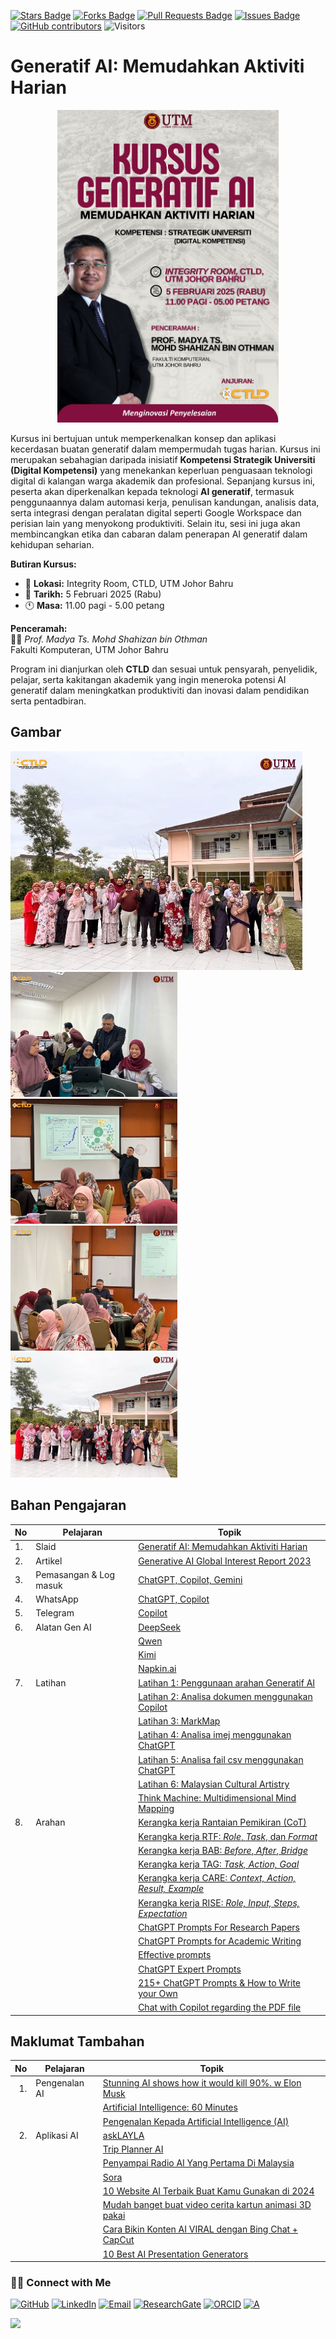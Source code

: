 <a href="https://github.com/drshahizan/short-course/stargazers"><img src="https://img.shields.io/github/stars/drshahizan/short-course" alt="Stars Badge"/></a>
<a href="https://github.com/drshahizan/short-course/network/members"><img src="https://img.shields.io/github/forks/drshahizan/short-course" alt="Forks Badge"/></a>
<a href="https://github.com/drshahizan/short-course/pulls"><img src="https://img.shields.io/github/issues-pr/drshahizan/short-course" alt="Pull Requests Badge"/></a>
<a href="https://github.com/drshahizan/short-course"><img src="https://img.shields.io/github/issues/drshahizan/short-course" alt="Issues Badge"/></a>
<a href="https://github.com/drshahizan/short-course/graphs/contributors"><img alt="GitHub contributors" src="https://img.shields.io/github/contributors/drshahizan/short-course?color=2b9348"></a>
![Visitors](https://api.visitorbadge.io/api/visitors?path=https%3A%2F%2Fgithub.com%2Fdrshahizan%2Fshort-course&labelColor=%23d9e3f0&countColor=%23697689&style=flat)


# Generatif AI: Memudahkan Aktiviti Harian
<p align="center">
 <img src="https://github.com/drshahizan/short-course/blob/main/image/25%20Gen%20AI.jpeg"  height="500">
 </p>

Kursus ini bertujuan untuk memperkenalkan konsep dan aplikasi kecerdasan buatan generatif dalam mempermudah tugas harian. Kursus ini merupakan sebahagian daripada inisiatif **Kompetensi Strategik Universiti (Digital Kompetensi)** yang menekankan keperluan penguasaan teknologi digital di kalangan warga akademik dan profesional. Sepanjang kursus ini, peserta akan diperkenalkan kepada teknologi **AI generatif**, termasuk penggunaannya dalam automasi kerja, penulisan kandungan, analisis data, serta integrasi dengan peralatan digital seperti Google Workspace dan perisian lain yang menyokong produktiviti. Selain itu, sesi ini juga akan membincangkan etika dan cabaran dalam penerapan AI generatif dalam kehidupan seharian.

**Butiran Kursus:**
- 📍 **Lokasi:** Integrity Room, CTLD, UTM Johor Bahru  
- 📅 **Tarikh:** 5 Februari 2025 (Rabu)  
- 🕚 **Masa:** 11.00 pagi - 5.00 petang  

**Penceramah:**  
👨‍🏫 *Prof. Madya Ts. Mohd Shahizan bin Othman*  
Fakulti Komputeran, UTM Johor Bahru  

Program ini dianjurkan oleh **CTLD** dan sesuai untuk pensyarah, penyelidik, pelajar, serta kakitangan akademik yang ingin meneroka potensi AI generatif dalam meningkatkan produktiviti dan inovasi dalam pendidikan serta pentadbiran.

## Gambar

<img src="images/ctld4.jpg" alt="Shahizan UTM"  height="350">

<a href="https://github.com/drshahizan/short-course/tree/main/25upsi">
<img src="images/ctld2.jpg" alt="Shahizan UTM"  height="200">
</a>
<a href="https://github.com/drshahizan/short-course/tree/main/25upsi">
<img src="images/ctld3.jpg" alt="Shahizan UTM"  height="200">
</a><br>
<a href="https://github.com/drshahizan/short-course/tree/main/25upsi">
<img src="images/ctld1.jpg" alt="Shahizan UTM"  height="200">
</a>
<a href="https://github.com/drshahizan/short-course/tree/main/25upsi">
<img src="images/ctld5.jpg" alt="Shahizan UTM"  height="200">
</a>

## Bahan Pengajaran

| No | Pelajaran | Topik |
|--------|---------|---------|
| 1.| Slaid |[Generatif AI: Memudahkan Aktiviti Harian](https://liveutm-my.sharepoint.com/:b:/g/personal/shahizan_live_utm_my/EbrZhFzwAQZCsb5q2Y4Jq6cBXX09SsSFbBfQI5gvtoy7Rg?e=B7B5Q4)
| 2.| Artikel |[Generative AI Global Interest Report 2023](https://www.electronicshub.org/generative-ai-global-interest-report-2023/)
| 3. | Pemasangan & Log masuk |[ChatGPT, Copilot, Gemini](https://github.com/drshahizan/ai-tools/blob/main/materials/untw/signin.md)|
| 4. | WhatsApp |[ChatGPT, Copilot](wa-chatgpt.md)|
| 5. | Telegram |[Copilot](telegram.md)|
| 6. | Alatan Gen AI |[DeepSeek](https://github.com/drshahizan/short-course/blob/main/25ctld/deepseek.md)|
|  |  |[Qwen](https://github.com/drshahizan/short-course/edit/main/25ctld/qwen.md)|
|  |  |[Kimi](https://github.com/drshahizan/short-course/blob/main/25ctld/kimi.md)|
|  |  |[Napkin.ai](https://github.com/drshahizan/short-course/blob/main/25ctld/napkin.md)|
|7.  | Latihan | [Latihan 1: Penggunaan arahan Generatif AI](https://github.com/drshahizan/ai-tools/blob/main/materials/untw/fungsi.md)|
|  |  | [Latihan 2: Analisa dokumen menggunakan Copilot](https://github.com/drshahizan/ai-tools/blob/main/materials/untw/dokumen_copilot.md)|
|  |  | [Latihan 3: MarkMap](https://github.com/drshahizan/ai-tools/blob/main/materials/pimpin/markmap.md)|
|  |  | [Latihan 4: Analisa imej menggunakan ChatGPT](https://github.com/drshahizan/ai-tools/blob/main/materials/untw/dokumen_untw.md)|
|  |  | [Latihan 5: Analisa fail csv menggunakan ChatGPT](https://github.com/drshahizan/ai-tools/blob/main/materials/untw/dokumen_chatgpt.md)|
|  |  | [Latihan 6: Malaysian Cultural Artistry](https://github.com/drshahizan/Generative-AI-Playground/blob/main/materials/drawing.md) |
|  |  | [Think Machine: Multidimensional Mind Mapping](https://thinkmachine.com/) |
|8.  | Arahan | [Kerangka kerja Rantaian Pemikiran (CoT)](https://github.com/drshahizan/ai-tools/blob/main/materials/gen_frame/1cot.md)|
|  |  | [Kerangka kerja RTF: _Role_, _Task_, dan _Format_](https://github.com/drshahizan/ai-tools/blob/main/materials/gen_frame/2rtf.md)|
|  |  | [Kerangka kerja BAB: _Before_, _After_, _Bridge_](https://github.com/drshahizan/ai-tools/blob/main/materials/gen_frame/3bab.md)|
|  |  | [Kerangka kerja TAG: _Task, Action, Goal_](https://github.com/drshahizan/ai-tools/blob/main/materials/gen_frame/4tag.md)|
|  |  | [Kerangka kerja CARE: _Context, Action, Result, Example_](https://github.com/drshahizan/ai-tools/blob/main/materials/gen_frame/5care.md)|
|  |  | [Kerangka kerja RISE: _Role, Input, Steps, Expectation_](https://github.com/drshahizan/ai-tools/blob/main/materials/gen_frame/6rise.md)|
|  |  | [ChatGPT Prompts For Research Papers](https://github.com/drshahizan/Generative-AI-Playground/blob/main/materials/prompt_research.md)|
|  |  | [ChatGPT Prompts for Academic Writing](https://github.com/drshahizan/Generative-AI-Playground/blob/main/materials/prompt_academic.md)|
| |  | [Effective prompts](https://drshahizan.gitbook.io/copywriting-chatgpt/prompts/effective-prompts)|
|  |  | [ChatGPT Expert Prompts](https://github.com/drshahizan/Generative-AI-Playground/blob/main/materials/prompt.md)|
|  |  | [215+ ChatGPT Prompts & How to Write your Own](https://writesonic.com/blog/chatgpt-prompts)|
|  |  | [Chat with Copilot regarding the PDF file](https://github.com/drshahizan/Generative-AI-Playground/blob/main/materials/copilot.md)|

## Maklumat Tambahan

| No | Pelajaran | Topik |
|--------:|---------|---------|
|1. | Pengenalan AI|[Stunning AI shows how it would kill 90%. w Elon Musk](https://youtu.be/J6Mdq3n6kgk?si=4G0k5-WNH55pBMhw)|
|||[Artificial Intelligence: 60 Minutes ](https://youtu.be/aZ5EsdnpLMI?si=3aEFdMyTnOWZTuCZ)|
||| [Pengenalan Kepada Artificial Intelligence (AI)](https://youtu.be/kms0WrEbs0Q?si=woVk00RDgFNC5rBd)|
| 2. | Aplikasi AI | [askLAYLA](https://justasklayla.com/) |
|||[Trip Planner AI](https://tripplanner.ai/)|
||| [Penyampai Radio AI Yang Pertama Di Malaysia](https://says.com/my/seismik/kenali-aina-sabrina-dj-fly-fm-juga-ai-yang-pertama-di-malaysia-sebagai-penyampai-radio)|
|||[Sora](https://openai.com/sora)|
||| [10 Website AI Terbaik Buat Kamu Gunakan di 2024](https://www.facebook.com/reel/671923085023778) |
||| [Mudah banget buat video cerita kartun animasi 3D pakai](https://www.youtube.com/watch?v=6IYBxbpKato)|
||| [Cara Bikin Konten AI VIRAL dengan Bing Chat + CapCut](https://youtu.be/ed30BLkVpis?si=Z6XmTWxVO1PC_kyv)|
||| [10 Best AI Presentation Generators](https://www.unite.ai/best-ai-presentation-generators/)|


### 🙌🏻 Connect with Me
<p align="left">
    <a href="https://github.com/drshahizan" target="_blank"><img alt="GitHub" src="https://img.shields.io/badge/-@drshahizan-181717?style=flat-square&logo=GitHub&logoColor=white"></a>
    <a href="https://www.linkedin.com/in/drshahizan" target="_blank"><img alt="LinkedIn" src="https://img.shields.io/badge/-drshahizan-blue?style=flat-square&logo=Linkedin&logoColor=white&link=https://www.linkedin.com/in/drshahizan/"></a>
    <a href="mailto:shahizan@utm.my" target="_blank"><img alt="Email" src="https://img.shields.io/badge/-shahizan@utm.my-c14438?style=flat-square&logo=Gmail&logoColor=white&link=mailto:shahizan@utm.my.com"></a>
    <a href="https://www.researchgate.net/profile/Mohd-Othman-28" target="_blank"><img alt="ResearchGate" src="https://img.shields.io/badge/-ResearchGate-00CCBB?style=flat-square&logo=ResearchGate&logoColor=white"></a>
    <a href="https://orcid.org/0000-0003-4261-1873" target="_blank"><img alt="ORCID" src="https://img.shields.io/badge/-ORCID-A6CE39?style=flat-square&logo=ORCID&logoColor=white"></a> 
 <a href="https://visitorbadge.io/status?path=https%3A%2F%2Fgithub.com%2Fdrshahizan" target="_blank"><img alt="A" src="https://api.visitorbadge.io/api/visitors?path=https%3A%2F%2Fgithub.com%2Fdrshahizan&labelColor=%23697689&countColor=%23555555&style=plastic"></a>
 
![](https://hit.yhype.me/github/profile?user_id=81284918)
</p>

